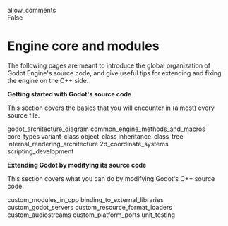 allow\_comments  
False

# Engine core and modules

The following pages are meant to introduce the global organization of
Godot Engine's source code, and give useful tips for extending and
fixing the engine on the C++ side.

**Getting started with Godot's source code**

This section covers the basics that you will encounter in (almost) every
source file.

godot\_architecture\_diagram common\_engine\_methods\_and\_macros
core\_types variant\_class object\_class inheritance\_class\_tree
internal\_rendering\_architecture 2d\_coordinate\_systems
scripting\_development

**Extending Godot by modifying its source code**

This section covers what you can do by modifying Godot's C++ source
code.

custom\_modules\_in\_cpp binding\_to\_external\_libraries
custom\_godot\_servers custom\_resource\_format\_loaders
custom\_audiostreams custom\_platform\_ports unit\_testing
